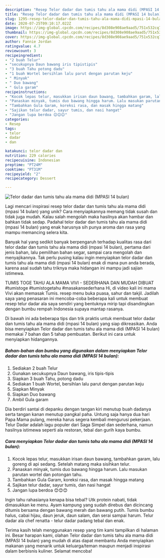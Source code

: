 ```yaml
---
description: "Resep Telor dadar dan tumis tahu ala mama didi (MPASI 14 bulan) Anti Gagal"
title: "Resep Telor dadar dan tumis tahu ala mama didi (MPASI 14 bulan) Anti Gagal"
slug: 1295-resep-telor-dadar-dan-tumis-tahu-ala-mama-didi-mpasi-14-bulan-anti-gagal
date: 2020-07-25T09:10:17.022Z
image: https://img-global.cpcdn.com/recipes/8d308e908ae9aad5/751x532cq70/telor-dadar-dan-tumis-tahu-ala-mama-didi-mpasi-14-bulan-foto-resep-utama.jpg
thumbnail: https://img-global.cpcdn.com/recipes/8d308e908ae9aad5/751x532cq70/telor-dadar-dan-tumis-tahu-ala-mama-didi-mpasi-14-bulan-foto-resep-utama.jpg
cover: https://img-global.cpcdn.com/recipes/8d308e908ae9aad5/751x532cq70/telor-dadar-dan-tumis-tahu-ala-mama-didi-mpasi-14-bulan-foto-resep-utama.jpg
author: Fannie Jordan
ratingvalue: 4.7
reviewcount: 3
recipeingredient:
- "2 buah Telur"
- "secukupnya Daun bawang iris tipistipis"
- "3 buah Tahu potong dadu"
- "1 buah Wortel bersihlan lalu parut dengan parutan keju"
- " Minyak"
- " Duo bawang"
- " Gula garam"
recipeinstructions:
- "Kocok lepas telur, masukkan irisan daun bawang, tambahkan garam, lalu goreng di api sedang. Setelah matang maka sisihkan telur."
- "Panaskan minyak, tumis duo bawang hingga harum. Lalu masukan parutan wortel dan potongan tahu."
- "Tambahkan Gula Garam, koreksi rasa, dan masak hingga matang"
- "Sajikan telur dadar, sayur tumis, dan nasi hangat"
- "Jangan lupa berdoa 😊😊😊"
categories:
- Resep
tags:
- telor
- dadar
- dan

katakunci: telor dadar dan 
nutrition: 229 calories
recipecuisine: Indonesian
preptime: "PT24M"
cooktime: "PT31M"
recipeyield: "2"
recipecategory: Dessert

---
```



![Telor dadar dan tumis tahu ala mama didi (MPASI 14 bulan)](https://img-global.cpcdn.com/recipes/8d308e908ae9aad5/751x532cq70/telor-dadar-dan-tumis-tahu-ala-mama-didi-mpasi-14-bulan-foto-resep-utama.jpg)

Lagi mencari inspirasi resep telor dadar dan tumis tahu ala mama didi (mpasi 14 bulan) yang unik? Cara menyiapkannya memang tidak susah dan tidak juga mudah. Kalau salah mengolah maka hasilnya akan hambar dan bahkan tidak sedap. Padahal telor dadar dan tumis tahu ala mama didi (mpasi 14 bulan) yang enak harusnya sih punya aroma dan rasa yang mampu memancing selera kita.

Banyak hal yang sedikit banyak berpengaruh terhadap kualitas rasa dari telor dadar dan tumis tahu ala mama didi (mpasi 14 bulan), pertama dari jenis bahan, lalu pemilihan bahan segar, sampai cara mengolah dan menyajikannya. Tak perlu pusing kalau ingin menyiapkan telor dadar dan tumis tahu ala mama didi (mpasi 14 bulan) enak di mana pun anda berada, karena asal sudah tahu triknya maka hidangan ini mampu jadi sajian istimewa.

TUMIS TOGE TAHU ALA MAMA VIVI - SEDERHANA DAN MUDAH DIBUAT #tumistoge #tumistogetahu #masakansederhana Hi, di video kali ini mama Vivi akan memasak Tumis. resep menu buka puasa, sahur dan takjil. Jadilah saya yang penasaran ini mencoba-coba beberapa kali untuk membuat resep telur dadar ala saya sendiri yang bentuknya mirip tapi disandingkan dengan bumbu rempah Indonesia supaya mantap rasanya.


Di bawah ini ada beberapa tips dan trik praktis untuk membuat telor dadar dan tumis tahu ala mama didi (mpasi 14 bulan) yang siap dikreasikan. Anda bisa menyiapkan Telor dadar dan tumis tahu ala mama didi (MPASI 14 bulan) memakai 7 bahan dan 5 tahap pembuatan. Berikut ini cara untuk menyiapkan hidangannya.

<!--inarticleads1-->

##### Bahan-bahan dan bumbu yang digunakan dalam menyiapkan Telor dadar dan tumis tahu ala mama didi (MPASI 14 bulan):

1. Sediakan 2 buah Telur
1. Gunakan secukupnya Daun bawang, iris tipis-tipis
1. Siapkan 3 buah Tahu, potong dadu
1. Sediakan 1 buah Wortel, bersihlan lalu parut dengan parutan keju
1. Siapkan  Minyak
1. Siapkan  Duo bawang
1. Ambil  Gula garam


Dia berdiri santai di depanku dengan tangan kiri menutup buah dadanya serta tangan kanan menutup pangkal paha. Untung saja hanya dua hari Papa Mama pulang, mereka harus segera kembali mengurusi pekerjaan. Telur Dadar adalah lagu populer dari Saga Simpel dan sederhana, namun hasilnya istimewa seperti ala restoran, tebal dan gurih kaya bumbu. 

<!--inarticleads2-->

##### Cara menyiapkan Telor dadar dan tumis tahu ala mama didi (MPASI 14 bulan):

1. Kocok lepas telur, masukkan irisan daun bawang, tambahkan garam, lalu goreng di api sedang. Setelah matang maka sisihkan telur.
1. Panaskan minyak, tumis duo bawang hingga harum. Lalu masukan parutan wortel dan potongan tahu.
1. Tambahkan Gula Garam, koreksi rasa, dan masak hingga matang
1. Sajikan telur dadar, sayur tumis, dan nasi hangat
1. Jangan lupa berdoa 😊😊😊


Ingin tahu rahasianya kenapa bisa tebal? Utk protein nabati, tidak dimasukkan ke menu. Ayam kampung yang sudah direbus dan dicincang ditumis bersama dengan bawang merah dan bawang putih. Tumis bumbu halus, cabai hijau, daun jeruk, daun salam, dan serai sampai harum. Telur dadar ala chef renatta - telur dadar padang tebal dan enak. 

Terima kasih telah menggunakan resep yang tim kami tampilkan di halaman ini. Besar harapan kami, olahan Telor dadar dan tumis tahu ala mama didi (MPASI 14 bulan) yang mudah di atas dapat membantu Anda menyiapkan makanan yang menarik untuk keluarga/teman maupun menjadi inspirasi dalam berbisnis kuliner. Selamat mencoba!

